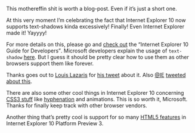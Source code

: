 
This mothereffin shit is worth a blog-post. Even if it’s just a short one.

At this very moment I’m&nbsp;celebrating the fact that Internet Explorer 10 now supports text-shadows kinda excessively! Finally! Even Internet Explorer made it! Yayyyy!

For more details on this, please go and <a title="Internet Explorer 10 Guide for Developers " href="http://msdn.microsoft.com/en-gb/ie/hh272902.aspx" target="_blank">check out</a> the <q>Internet Explorer 10 Guide for Developers</q>. Microsoft developers explain the usage of <code>text-shadow</code> <a title="Text-Shadows in Internet Explorer 10 Guide for Developers " href="http://msdn.microsoft.com/en-gb/ie/hh272902.aspx#_CSSTextShadow" target="_blank">here</a>. But I guess it should be pretty clear how to use them as other browsers support them like forever.

Thanks goes out to <a title="Impressive Webs by Louis Lazaris" href="http://www.impressivewebs.com/" target="_blank">Louis Lazaris</a> for <a title="&quot;IE10 now supports CSS3 keyframe animations and (finally!) text shadow.&quot;" href="https://twitter.com/impressivewebs/status/114020284197126144" target="_blank">his tweet</a> about it. Also <a title="@IE on Twitter" href="https://twitter.com/#!/IE" target="_blank">@IE</a> <a title="&quot;New in IE10 PP3 - two words - text shadow. Yes.&quot;" href="https://twitter.com/ie/status/114008431127568384" target="_blank">tweeted about this</a>.

There are also some other cool things in Internet Explorer 10 concerning <a title="Category: CSS3" href="http://drublic.de/archive/category/css3/" target="_blank">CSS3 stuff</a>&nbsp;like <a title="CSS3: Auto Hyphenation for Text-Elements" href="http://drublic.de/archive/css3-auto-hyphenation-for-text-elements/">hyphenation</a>&nbsp;and animations. This is so worth it, Microsoft. Thanks for finally keep track with other browser vendors.

Another thing that’s pretty cool is support for so many <a title="Internet Explorer 10 Guide for Developers" href="http://msdn.microsoft.com/en-gb/ie/hh272905.aspx" target="_blank">HTML5 features</a> in Internet Explorer 10 Platform Preview 3.
